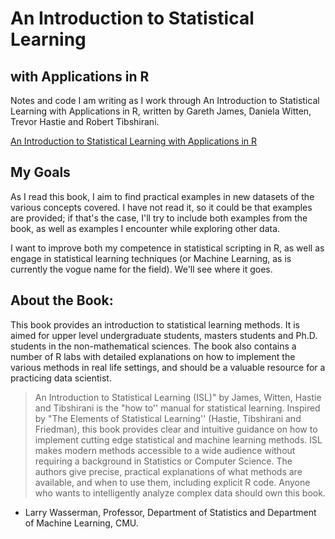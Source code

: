 # An Introduction to Statistical Learning
## with Applications in R

Notes and code I am writing as I work through An Introduction to Statistical Learning with Applications in R, written by Gareth James, Daniela Witten, Trevor Hastie and Robert Tibshirani.

[An Introduction to Statistical Learning with Applications in R](http://www-bcf.usc.edu/~gareth/ISL/)

## My Goals

As I read this book, I aim to find practical examples in new datasets of the various concepts covered. I have not read it, so it could be that examples are provided; if that's the case, I'll try to include both examples from the book, as well as examples I encounter while exploring other data.

I want to improve both my competence in statistical scripting in R, as well as engage in statistical learning techniques (or Machine Learning, as is currently the vogue name for the field). We'll see where it goes.

## About the Book:

This book provides an introduction to statistical learning methods. It is aimed for upper level undergraduate students, masters students and Ph.D. students in the non-mathematical sciences. The book also contains a number of R labs with detailed explanations on how to implement the various methods in real life settings, and should be a valuable resource for a practicing data scientist.

> An Introduction to Statistical Learning (ISL)" by James, Witten, Hastie and Tibshirani is the "how to'' manual for statistical learning. Inspired by "The Elements of Statistical Learning'' (Hastie, Tibshirani and Friedman), this book provides clear and intuitive guidance on how to implement cutting edge statistical and machine learning methods. ISL makes modern methods accessible to a wide audience without requiring a background in Statistics or Computer Science. The authors give precise, practical explanations of what methods are available, and when to use them, including explicit R code. Anyone who wants to intelligently analyze complex data should own this book.             
  -  Larry Wasserman, Professor, Department of Statistics and Department of Machine Learning, CMU.